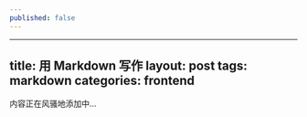 ```yaml
---
published: false
---
```


---
title: 用 Markdown 写作
layout: post
tags: markdown
categories: frontend
---

内容正在风骚地添加中...
